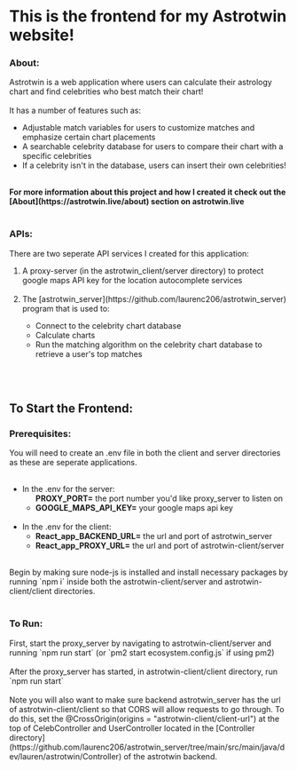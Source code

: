 <h1>This is the frontend for my Astrotwin website!</h1>
<h3>About: </h3>
Astrotwin is a web application where users can calculate their astrology chart and find celebrities who best match their chart!<br><br>
It has a number of features such as:
<ul>
<li>Adjustable match variables for users to customize matches and emphasize certain chart placements</li>
<li>A searchable celebrity database for users to compare their chart with a specific celebrities</li>
<li>If a celebrity isn't in the database, users can insert their own celebrities!</li>
</ul>
<br>  
<b>For more information about this project and how I created it check out the [About](https://astrotwin.live/about) section on astrotwin.live</b>
<br><br>

<h3>APIs: </h3>
There are two seperate API services I created for this application:
<ol>
  <li>A proxy-server (in the astrotwin_client/server directory) to protect google maps API key for the location autocomplete services</li>
  <br>
  <li>The [astrotwin_server](https://github.com/laurenc206/astrotwin_server) program that is used to:</li>
    <ul>  
      <li>Connect to the celebrity chart database</li>
      <li>Calculate charts</li>
      <li>Run the matching algorithm on the celebrity chart database to retrieve a user's top matches</li>
    </ul>
</ol>

<br><br>
<h2>To Start the Frontend:</h2>

<h3>Prerequisites:</h3>
You will need to create an .env file in both the client and server directories as these are seperate applications.<br><br>
<ul>
  <li>In the .env for the server:
    <ul
      <li><b>PROXY_PORT=</b> the port number you'd like proxy_server to listen on</li>
      <li><b>GOOGLE_MAPS_API_KEY=</b> your google maps api key</li>
    </ul>
  </li>
   <br>
  <li>In the .env for the client:
    <ul>
      <li><b>React_app_BACKEND_URL=</b> the url and port of astrotwin_server</li>
      <li><b>React_app_PROXY_URL=</b> the url and port of astrotwin-client/server</li>
    </ul>
</ul>
<br>
Begin by making sure node-js is installed and install necessary packages by running `npm i` inside both the astrotwin-client/server and astrotwin-client/client directories.
<br>
<br>
<h3>To Run:</h3>
 First, start the proxy_server by navigating to astrotwin-client/server and running `npm run start` (or `pm2 start ecosystem.config.js` if using pm2) <br><br>
After the proxy_server has started, in astrotwin-client/client directory, run `npm run start` <br><br>
Note you will also want to make sure backend astrotwin_server has the url of astrotwin-client/client so that CORS will allow requests to go through. To do this, set the @CrossOrigin(origins = "astrotwin-client/client-url") at the top of CelebController and UserController located in the [Controller directory](https://github.com/laurenc206/astrotwin_server/tree/main/src/main/java/dev/lauren/astrotwin/Controller) of the astrotwin backend.
